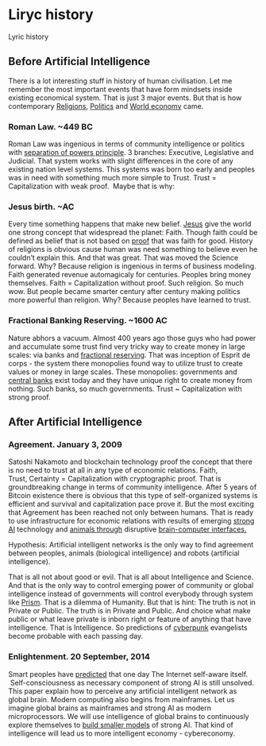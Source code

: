 # Liryc history

<span>Lyric history</span></h1><h2 class="c9"><a name="h.t31d0be30rhw"></a><span>Before Artificial Intelligence</span></h2><p class="c9"><span>There is a lot interesting stuff in history of human civilisation. Let me remember the most important events that have form mindsets inside existing economical system. That is just 3 major events. But that is how contemporary </span><span class="c8"><a class="c3" href="http://www.google.com/url?q=http%3A%2F%2Fbit.ly%2F1tGWATv&amp;sa=D&amp;sntz=1&amp;usg=AFQjCNF1SaNlPuMpzJDTM-BGUfeCq9ZtGA">Religions</a></span><span>, </span><span class="c8"><a class="c3" href="http://www.google.com/url?q=http%3A%2F%2Fbit.ly%2F1rUz2KS&amp;sa=D&amp;sntz=1&amp;usg=AFQjCNHxhdEUMqUKeE8rbQClUwdoJDMwiw">Politics</a></span><span>&nbsp;and </span><span class="c8"><a class="c3" href="http://www.google.com/url?q=http%3A%2F%2Fbit.ly%2F1qbAKGe&amp;sa=D&amp;sntz=1&amp;usg=AFQjCNEuCE7Qt7lFb96JZTFC-0UbtpUhww">World economy</a></span><span>&nbsp;came. </span></p><h3 class="c9 c16"><a name="h.4llhvewtok19"></a><span>Roman Law. ~449 BC</span></h3><p class="c9"><span>Roman Law was ingenious in terms of community intelligence or politics with </span><span class="c8"><a class="c3" href="http://www.google.com/url?q=http%3A%2F%2Fbit.ly%2F1CMIwus&amp;sa=D&amp;sntz=1&amp;usg=AFQjCNF58_sZ1ljRo96rkD73Nmw1N4jYmg">separation of powers principle</a></span><span>. 3 branches: Executive, Legislative and Judicial. That system works with slight differences in the core of any existing nation level systems. This systems was born too early and peoples was in need with something much more simple to Trust. Trust = Capitalization with weak proof. &nbsp;Maybe that is why:</span></p><h3 class="c9 c16"><a name="h.2iwgnued20z4"></a><span>Jesus birth. ~AC</span></h3><p class="c9"><span>Every time something happens that make new belief. </span><span class="c8"><a class="c3" href="http://www.google.com/url?q=http%3A%2F%2Fbit.ly%2F1s9AmY9&amp;sa=D&amp;sntz=1&amp;usg=AFQjCNEF1ms3q-0HRR3Da1CWfKJ7EohNUg">Jesus</a></span><span>&nbsp;give the world one strong concept that widespread the planet: Faith. Though faith could be defined as belief that is not based on </span><span class="c8"><a class="c3" href="http://www.google.com/url?q=http%3A%2F%2Fbit.ly%2F1waH6rX%2520&amp;sa=D&amp;sntz=1&amp;usg=AFQjCNEQLV4ZQmPA0kkillS-hjyxigOaWA">proof</a></span><span>&nbsp;that was faith for good. History of religions is obvious cause human was need something to believe even he couldn&rsquo;t explain this. And that was great. That was moved the Science forward. Why? Because religion is ingenious in terms of business modeling. Faith generated revenue automagicaly for centuries. Peoples bring money themselves. Faith = Capitalization without proof. Such religion. So much wow. But people became smarter century after century making politics more powerful than religion. Why? Because peoples have learned to trust.</span></p><h3 class="c9 c16"><a name="h.wnek7lhel1ni"></a><span>Fractional Banking Reserving. ~1600 AC</span></h3><p class="c9"><span>Nature abhors a vacuum. Almost 400 years ago those guys who had power and accumulate some trust find very tricky way to create money in large scales: via banks and </span><span class="c8"><a class="c3" href="http://www.google.com/url?q=http%3A%2F%2Fbit.ly%2F1nIeVZr&amp;sa=D&amp;sntz=1&amp;usg=AFQjCNG3WEg6OAoko9rvjR4SIj-QdskVDw">fractional reserving</a></span><span>. That was inception of Esprit de corps - the system there monopolies found way to utilize trust to create values or money in large scales. These monopolies: governments and </span><span class="c8"><a class="c3" href="http://www.google.com/url?q=http%3A%2F%2Fbit.ly%2F1waKanN&amp;sa=D&amp;sntz=1&amp;usg=AFQjCNHzj0IshJXCBR1brlmxxOb2S9cdgw">central banks</a></span><span>&nbsp;exist today and they have unique right to create money from nothing. Such banks, so much governments. Trust ~ Capitalization with strong proof.</span></p><h2 class="c9"><a name="h.lx4ov8dqczb"></a><span>After Artificial Intelligence</span></h2><h3 class="c9 c16"><a name="h.o8vn6nb8g26z"></a><span>Agreement. January 3, 2009</span></h3><p class="c9"><span>Satoshi Nakamoto and blockchain technology proof the concept that there is no need to trust at all in any type of economic relations. </span><span class="c78">Faith</span><span>, </span><span class="c78">Trust,</span><span>&nbsp;Certainty = Capitalization with cryptographic proof. That is groundbreaking change in terms of community intelligence. After 5 years of Bitcoin existence there is obvious that this type of self-organized systems is efficient and survival and capitalization pace prove it. But the most exciting that Agreement has been reached not only between humans. That is ready to use infrastructure for economic relations with results of emerging </span><span class="c8"><a class="c3" href="http://www.google.com/url?q=http%3A%2F%2Fbit.ly%2F1rzvKXh&amp;sa=D&amp;sntz=1&amp;usg=AFQjCNHTYsXvDwApm70cjcVPbvfYutoGsg">strong AI</a></span><span>&nbsp;technology and </span><span><a class="c3" href="http://www.google.com/url?q=http%3A%2F%2Fen.wikipedia.org%2Fwiki%2FBrain%25E2%2580%2593computer_interface&amp;sa=D&amp;sntz=1&amp;usg=AFQjCNG8fztXKbwcKlVQ9sIDctoxyxT3QA">animals through</a></span><span>&nbsp;disruptive </span><span class="c8"><a class="c3" href="http://www.google.com/url?q=http%3A%2F%2Fbit.ly%2F1qAi3eG&amp;sa=D&amp;sntz=1&amp;usg=AFQjCNEtSbzuJfmgfOZZkgb2hiZ1AhzqgQ">brain-computer interfaces.</a></span><span>&nbsp;</span></p><p class="c9"><span class="c54">Hypothesis: </span><span class="c70">Artificial intelligent networks is the only way to find agreement between peoples, animals (biological intelligence) and robots (artificial intelligence).</span></p><p class="c9"><span>That is all not about good or evil. That is all about Intelligence and Science. And that is the only way to control emerging power of community or global intelligence instead of governments will control everybody through system like </span><span class="c8"><a class="c3" href="http://www.google.com/url?q=http%3A%2F%2Fbit.ly%2FWCSGfM&amp;sa=D&amp;sntz=1&amp;usg=AFQjCNEXrBKja-zynQuPdzQnCxbyVN0HJw">Prism</a></span><span>. That is a dilemma of Humanity. But that is hint: The truth is not in Private or Public. The truth is in Private and Public. And choice what make public or what leave private is inborn right or feature of anything that have intelligence. That is Intelligence. So predictions of </span><span class="c8"><a class="c3" href="http://www.google.com/url?q=http%3A%2F%2Fbit.ly%2F1rzzKHj&amp;sa=D&amp;sntz=1&amp;usg=AFQjCNE4giNZqutajDHAi7lROqj3e3lkhA">cyberpunk</a></span><span>&nbsp;evangelists become probable with each passing day.</span></p><h3 class="c9 c16"><a name="h.3d5z69hccn9x"></a><span>Enlightenment. 20 September, 2014</span></h3><p class="c9"><span>Smart peoples have </span><span class="c8"><a class="c3" href="http://www.google.com/url?q=http%3A%2F%2Fbit.ly%2F1lPwECw&amp;sa=D&amp;sntz=1&amp;usg=AFQjCNH0VB4ZOYMSj_VWk8ZzZwsjHC_F1Q">predicted</a></span><span>&nbsp;that one day The Internet self-aware itself. &nbsp;Self-consciousness as necessary component of strong AI is still unsolved. This paper explain how to perceive any artificial intelligent network as global brain. Modern computing also begins from mainframes. Let us imagine global brains as mainframes and strong AI as modern microprocessors. We will use intelligence of global brains to continuously explore themselves to </span><span class="c8"><a class="c3" href="http://www.google.com/url?q=http%3A%2F%2Fibm.co%2F1AtX91y&amp;sa=D&amp;sntz=1&amp;usg=AFQjCNHnKJc17AqKHGh9gJboos403Obf_A">build smaller models</a></span><span>&nbsp;of strong AI. That kind of intelligence will lead us to more intelligent economy - cybereconomy.</span></p><h1 class="c9 c16 c34 c77"><a name="h.e0v4znn3945n"></a>

